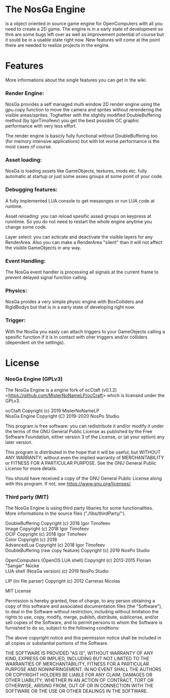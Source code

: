 # The NosGa Engine
is a object oriented in source game engine for OpenComputers with all you need to create a 2D game.
The engine is in a early state of development so thre are some bugs left over as well as improvement potential of course but it sould be in a usable state right now.
New features will come at the point there are needed to realize projects in the engine.

# Features

More informations about the single features you can get in the wiki.

### Render Engine:
NosGa provides a self managed multi window 2D render engine using the gpu.copy function to move the camera and sprites without rerendering the visible areas/sprites.
Toghether with the slightly modified DoubleBuffering method (by IgorTimofeev) you get the best possible OC graphic performance with very less effort.
		
The render engine is basicly fully functional without DoubleBuffering too (for memory intensive applications) but with lot worse performance is the most cases of course.
	
### Asset loading:
NosGa is loading assets like GameObjects, textures, mods etc. fully automatic at startup or just some asses groups at some point of your code.
	
### Debugging features:
A fully implemented LUA console to get mesasnges or run LUA code at runtime.

Asset reloading: you can reload spesific assed groups on keypress at runntime.
So you do not need to restart the whole engine anytime you change some code.

Layer select: you can acticate and deactivate the visible layers for any RenderArea.
Also you can make a RenderArea "silent" than it will not affect the visible GameObjects in any way.
	
### Event Handling:
The NosGa event handler is processing all signals at the current frame to prevent delayed signal function calling.
	
### Physics:
NosGa proides a very simple physic engine with BoxColliders and RigidBodys but that is in a early state of developing right now.
	
### Trigger:
With the NosGa you easly can attach triggers to your GameObjects calling a spesific function if it is in contact with oher triggers and/or colliders (dependent on the settings).

# License
### NosGa Engine (GPLv3)
The NosGa Engine is a engine fork of ocCtaft (v0.1.2) <<https://github.com/MisterNoNameLP/ocCraft>>
which is licensed under the GPLv3.

ocCtaft Copyright (c) 2019 MisterNoNameLP  
NosGa Engine Copyright (C) 2019-2020 NosPo Studio.

This program is free software: you can redistribute it and/or modify
it under the terms of the GNU General Public License as published by
the Free Software Foundation, either version 3 of the License, or
(at your option) any later version.

This program is distributed in the hope that it will be useful,
but WITHOUT ANY WARRANTY; without even the implied warranty of
MERCHANTABILITY or FITNESS FOR A PARTICULAR PURPOSE.  See the
GNU General Public License for more details.

You should have received a copy of the GNU General Public License
along with this program.  If not, see <https://www.gnu.org/licenses/>.

### Third party (MIT)
The NosGa Engine is using third party libaries for some functionalities.  
More informations in the source files ("./libs/thirdParty/").

DoubleBuffering Copyright (c) 2018 Igor Timofeev  
Image Copyright (c) 2018 Igor Timofeev  
OCIF Copyright (c) 2018 Igor Timofeev  
Color Copyright (c) 2018   
AdvancedLua Copyright (c) 2018 Igor Timofeev  
DoubleBuffering (raw copy feature) Copyright (c) 2019 NosPo Studio  


OpenComputers (OpenOS LUA shell) Copyright (c) 2013-2015 Florian "Sangar" Nücke  
LUA shell (NosGa version) (c) 2019 NosPo Studio  

LIP (ini file parser) Copyright (c) 2012 Carreras Nicolas  

MIT License

Permission is hereby granted, free of charge, to any person obtaining a copy
of this software and associated documentation files (the "Software"), to deal
in the Software without restriction, including without limitation the rights
to use, copy, modify, merge, publish, distribute, sublicense, and/or sell
copies of the Software, and to permit persons to whom the Software is
furnished to do so, subject to the following conditions:

The above copyright notice and this permission notice shall be included in all
copies or substantial portions of the Software.

THE SOFTWARE IS PROVIDED "AS IS", WITHOUT WARRANTY OF ANY KIND, EXPRESS OR
IMPLIED, INCLUDING BUT NOT LIMITED TO THE WARRANTIES OF MERCHANTABILITY,
FITNESS FOR A PARTICULAR PURPOSE AND NONINFRINGEMENT. IN NO EVENT SHALL THE
AUTHORS OR COPYRIGHT HOLDERS BE LIABLE FOR ANY CLAIM, DAMAGES OR OTHER
LIABILITY, WHETHER IN AN ACTION OF CONTRACT, TORT OR OTHERWISE, ARISING FROM,
OUT OF OR IN CONNECTION WITH THE SOFTWARE OR THE USE OR OTHER DEALINGS IN THE
SOFTWARE.	
